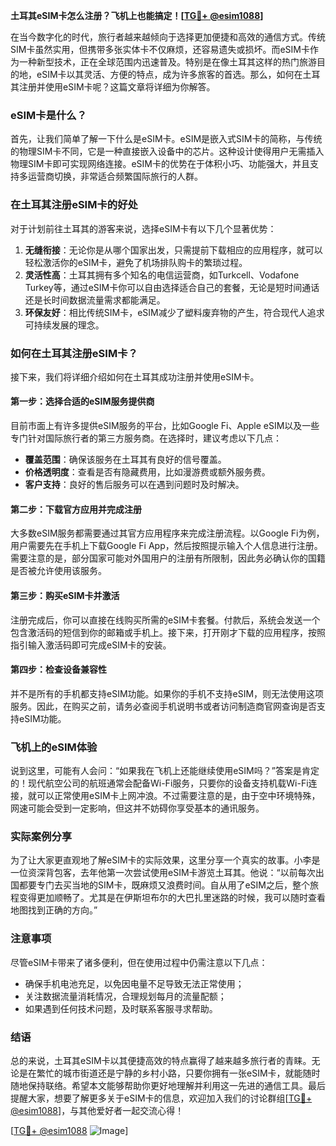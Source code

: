 **土耳其eSIM卡怎么注册？飞机上也能搞定！[[TG💪+ @esim1088](https://t.me/s/esim1088)]**

在当今数字化的时代，旅行者越来越倾向于选择更加便捷和高效的通信方式。传统SIM卡虽然实用，但携带多张实体卡不仅麻烦，还容易遗失或损坏。而eSIM卡作为一种新型技术，正在全球范围内迅速普及。特别是在像土耳其这样的热门旅游目的地，eSIM卡以其灵活、方便的特点，成为许多旅客的首选。那么，如何在土耳其注册并使用eSIM卡呢？这篇文章将详细为你解答。

### eSIM卡是什么？

首先，让我们简单了解一下什么是eSIM卡。eSIM是嵌入式SIM卡的简称，与传统的物理SIM卡不同，它是一种直接嵌入设备中的芯片。这种设计使得用户无需插入物理SIM卡即可实现网络连接。eSIM卡的优势在于体积小巧、功能强大，并且支持多运营商切换，非常适合频繁国际旅行的人群。

### 在土耳其注册eSIM卡的好处

对于计划前往土耳其的游客来说，选择eSIM卡有以下几个显著优势：

1. **无缝衔接**：无论你是从哪个国家出发，只需提前下载相应的应用程序，就可以轻松激活你的eSIM卡，避免了机场排队购卡的繁琐过程。
2. **灵活性高**：土耳其拥有多个知名的电信运营商，如Turkcell、Vodafone Turkey等，通过eSIM卡你可以自由选择适合自己的套餐，无论是短时间通话还是长时间数据流量需求都能满足。
3. **环保友好**：相比传统SIM卡，eSIM减少了塑料废弃物的产生，符合现代人追求可持续发展的理念。

### 如何在土耳其注册eSIM卡？

接下来，我们将详细介绍如何在土耳其成功注册并使用eSIM卡。

#### 第一步：选择合适的eSIM服务提供商

目前市面上有许多提供eSIM服务的平台，比如Google Fi、Apple eSIM以及一些专门针对国际旅行者的第三方服务商。在选择时，建议考虑以下几点：
- **覆盖范围**：确保该服务在土耳其有良好的信号覆盖。
- **价格透明度**：查看是否有隐藏费用，比如漫游费或额外服务费。
- **客户支持**：良好的售后服务可以在遇到问题时及时解决。

#### 第二步：下载官方应用并完成注册

大多数eSIM服务都需要通过其官方应用程序来完成注册流程。以Google Fi为例，用户需要先在手机上下载Google Fi App，然后按照提示输入个人信息进行注册。需要注意的是，部分国家可能对外国用户的注册有所限制，因此务必确认你的国籍是否被允许使用该服务。

#### 第三步：购买eSIM卡并激活

注册完成后，你可以直接在线购买所需的eSIM卡套餐。付款后，系统会发送一个包含激活码的短信到你的邮箱或手机上。接下来，打开刚才下载的应用程序，按照指引输入激活码即可完成eSIM卡的安装。

#### 第四步：检查设备兼容性

并不是所有的手机都支持eSIM功能。如果你的手机不支持eSIM，则无法使用这项服务。因此，在购买之前，请务必查阅手机说明书或者访问制造商官网查询是否支持eSIM功能。

### 飞机上的eSIM体验

说到这里，可能有人会问：“如果我在飞机上还能继续使用eSIM吗？”答案是肯定的！现代航空公司的航班通常会配备Wi-Fi服务，只要你的设备支持机载Wi-Fi连接，就可以正常使用eSIM卡上网冲浪。不过需要注意的是，由于空中环境特殊，网速可能会受到一定影响，但这并不妨碍你享受基本的通讯服务。

### 实际案例分享

为了让大家更直观地了解eSIM卡的实际效果，这里分享一个真实的故事。小李是一位资深背包客，去年他第一次尝试使用eSIM卡游览土耳其。他说：“以前每次出国都要专门去买当地的SIM卡，既麻烦又浪费时间。自从用了eSIM之后，整个旅程变得更加顺畅了。尤其是在伊斯坦布尔的大巴扎里迷路的时候，我可以随时查看地图找到正确的方向。”

### 注意事项

尽管eSIM卡带来了诸多便利，但在使用过程中仍需注意以下几点：
- 确保手机电池充足，以免因电量不足导致无法正常使用；
- 关注数据流量消耗情况，合理规划每月的流量配额；
- 如果遇到任何技术问题，及时联系客服寻求帮助。

### 结语

总的来说，土耳其eSIM卡以其便捷高效的特点赢得了越来越多旅行者的青睐。无论是在繁忙的城市街道还是宁静的乡村小路，只要你拥有一张eSIM卡，就能随时随地保持联络。希望本文能够帮助你更好地理解并利用这一先进的通信工具。最后提醒大家，想要了解更多关于eSIM卡的信息，欢迎加入我们的讨论群组[[TG💪+ @esim1088](https://t.me/s/esim1088)]，与其他爱好者一起交流心得！

[[TG💪+ @esim1088](https://t.me/s/esim1088) ![Image](https://i.postimg.cc/4NQfJmqS/Snipaste-2025-05-13-00-14-12.png)]